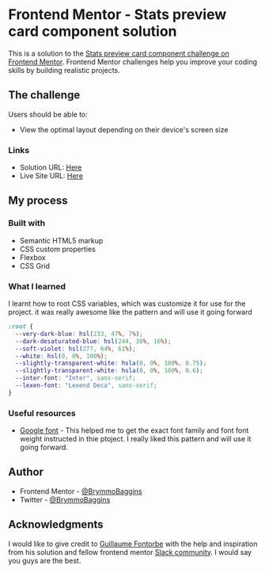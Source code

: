 # Frontend Mentor - Stats preview card component solution

This is a solution to the [Stats preview card component challenge on Frontend Mentor](https://www.frontendmentor.io/challenges/stats-preview-card-component-8JqbgoU62). Frontend Mentor challenges help you improve your coding skills by building realistic projects. 

## The challenge

Users should be able to:

- View the optimal layout depending on their device's screen size

### Links

- Solution URL: [Here](https://your-solution-url.com)
- Live Site URL: [Here](https://brymmobaggins.github.io/stats-preview-cards-component/)

## My process

### Built with

- Semantic HTML5 markup
- CSS custom properties
- Flexbox
- CSS Grid

### What I learned

I learnt how to root CSS variables, which was customize it for use for the project. it was really awesome like the pattern and will use it going forward 


```css
:root {
  --very-dark-blue: hsl(233, 47%, 7%);
  --dark-desaturated-blue: hsl(244, 38%, 16%);
  --soft-violet: hsl(277, 64%, 61%);
  --white: hsl(0, 0%, 100%);
  --slightly-transparent-white: hsla(0, 0%, 100%, 0.75);
  --slightly-transparent-white: hsla(0, 0%, 100%, 0.6);
  --inter-font: "Inter", sans-serif;
  --lexen-font: "Lexend Deca", sans-serif;
}

```

### Useful resources

- [Google font](https://wwww.Googlefont.com) - This helped me to get the exact font family and font font weight instructed in thie ptoject. I really liked this pattern and will use it going forward.

## Author

- Frontend Mentor - [@BrymmoBaggins](https://www.frontendmentor.io/profile/BrymmoBaggins)
- Twitter - [@BrymmoBaggins](https://www.twitter.com/BrymmoBaggins)


## Acknowledgments

I would like to give credit to [Guillaume Fontorbe](https://www.frontendmentor.io/profile/GuillaumeFontorbe) with the help and inspiration from his solution and fellow frontend mentor [Slack community](https://www.frontendmentor.io/slack). I would say you guys are the best.

